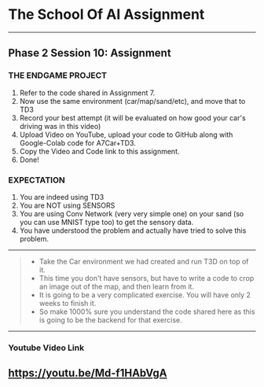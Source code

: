 # The School Of AI Assignment

---

## **Phase 2 Session 10: Assignment**

### THE ENDGAME PROJECT
1. Refer to the code shared in Assignment 7.
2. Now use the same environment (car/map/sand/etc), and move that to TD3
3. Record your best attempt (it will be evaluated on how good your car's driving was in this video)
4. Upload Video on YouTube, upload your code to GitHub along with Google-Colab code for A7Car+TD3.
5. Copy the Video and Code link to this assignment.
6. Done!


### EXPECTATION
1. You are indeed using TD3
2. You are NOT using SENSORS
3. You are using Conv Network (very very simple one) on your sand (so you can use MNIST type too) to get the sensory data.
4. You have understood the problem and actually have tried to solve this problem.

---

> * Take the Car environment we had created and run T3D on top of it.
> * This time you don't have sensors, but have to write a code to crop an image out of the map, and then learn from it.
> * It is going to be a very complicated exercise. You will have only 2 weeks to finish it.
> * So make 1000% sure you understand the code shared here as this is going to be the backend for that exercise.

---

### Youtube Video Link
https://youtu.be/Md-f1HAbVgA
---